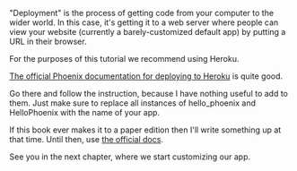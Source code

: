 "Deployment" is the process of getting code from your computer to the wider world.  In this case, it's getting it to a web server where people can view your website (currently a barely-customized default app) by putting a URL in their browser.

For the purposes of this tutorial we recommend using Heroku.

[The official Phoenix documentation for deploying to Heroku](http://www.phoenixframework.org/docs/heroku) is quite good.

Go there and follow the instruction, because I have nothing useful to add to them.  Just make sure to replace all instances of hello_phoenix and HelloPhoenix with the name of your app.

If this book ever makes it to a paper edition then I'll write something up at that time.  Until then, use [the official docs](http://www.phoenixframework.org/docs/heroku).

See you in the next chapter, where we start customizing our app.
